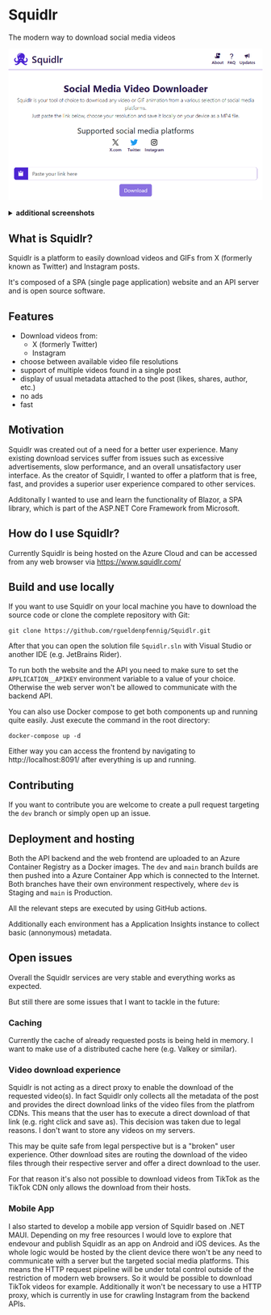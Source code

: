 # Squidlr
The modern way to download social media videos

![Squidlr landing page](/docs/img/2024-06-30-squidlr-screenshot-landing.png)

<details>
<summary><strong>additional screenshots</strong></summary>

![X post with multiple video files](/docs/img/2024-06-30-squidlr-screenshot-download.png)

</details>

## What is Squidlr?
Squidlr is a platform to easily download videos and GIFs from X (formerly known as Twitter) and Instagram posts.

It's composed of a SPA (single page application) website and an API server and is open source software.

## Features
- Download videos from:
  - X (formerly Twitter)
  - Instagram
- choose between available video file resolutions
- support of multiple videos found in a single post
- display of usual metadata attached to the post (likes, shares, author, etc.)
- no ads
- fast

## Motivation
Squidlr was created out of a need for a better user experience. Many existing download services suffer from issues such as excessive advertisements, slow performance, and an overall unsatisfactory user interface. As the creator of Squidlr, I wanted to offer a platform that is free, fast, and provides a superior user experience compared to other services.

Additonally I wanted to use and learn the functionality of Blazor, a SPA library, which is part of the ASP.NET Core Framework from Microsoft.

## How do I use Squidlr?
Currently Squidlr is being hosted on the Azure Cloud and can be accessed from any web browser via https://www.squidlr.com/

## Build and use locally
If you want to use Squidlr on your local machine you have to download the source code or clone the complete repository with Git:

```shell
git clone https://github.com/rgueldenpfennig/Squidlr.git
```

After that you can open the solution file `Squidlr.sln` with Visual Studio or another IDE (e.g. JetBrains Rider).

To run both the website and the API you need to make sure to set the `APPLICATION__APIKEY` environment variable to a value of your choice. Otherwise the web server won't be allowed to communicate with the backend API.

You can also use Docker compose to get both components up and running quite easily. Just execute the command in the root directory:
```shell
docker-compose up -d
```

Either way you can access the frontend by navigating to http://localhost:8091/ after everything is up and running.

## Contributing
If you want to contribute you are welcome to create a pull request targeting the `dev` branch or simply open up an issue.

## Deployment and hosting
Both the API backend and the web frontend are uploaded to an Azure Container Registry as a Docker images. The `dev` and `main` branch builds are then pushed into a Azure Container App which is connected to the Internet. Both branches have their own environment respectively, where `dev` is Staging and `main` is Production.

All the relevant steps are executed by using GitHub actions.

Additionally each environment has a Application Insights instance to collect basic (annonymous) metadata.

## Open issues
Overall the Squidlr services are very stable and everything works as expected.

But still there are some issues that I want to tackle in the future:
### Caching
Currently the cache of already requested posts is being held in memory. I want to make use of a distributed cache here (e.g. Valkey or similar).

### Video download experience
Squidlr is not acting as a direct proxy to enable the download of the requested video(s). In fact Squidlr only collects all the metadata of the post and provides the direct download links of the video files from the platfrom CDNs. This means that the user has to execute a direct download of that link (e.g. right click and save as). This decision was taken due to legal reasons. I don't want to store any videos on my servers.

This may be quite safe from legal perspective but is a "broken" user experience. Other download sites are routing the download of the video files through their respective server and offer a direct download to the user.

For that reason it's also not possible to download videos from TikTok as the TikTok CDN only allows the download from their hosts.

### Mobile App
I also started to develop a mobile app version of Squidlr based on .NET MAUI. Depending on my free resources I would love to explore that endevour and publish Squidlr as an app on Android and iOS devices. As the whole logic would be hosted by the client device there won't be any need to communicate with a server but the targeted social media platforms. This means the HTTP request pipeline will be under total control outside of the restriction of modern web browsers. So it would be possible to download TikTok videos for example. Additionally it won't be necessary to use a HTTP proxy, which is currently in use for crawling Instagram from the backend APIs.